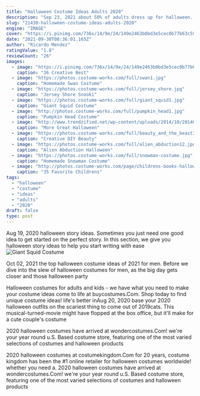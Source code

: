 ```yaml
---
title: "Halloween Costume Ideas Adults 2020"
description: "Sep 23, 2021 about 50% of adults dress up for halloween. Sixty-seven percent of adults take part in halloween activities, such as parties, decorating the house, and trick-or-treating with their children."
slug: "21430-halloween-costume-ideas-adults-2020"
engine: "IMAGE"
cover: "https://i.pinimg.com/736x/14/9e/24/149e2463b0bd3e5cec0b77b63c5933b1.jpg"
date: "2021-09-30T08:36:01.165Z"
author: "Ricardo Mendez"
ratingValue: "1.8"
reviewCount: "26"
images:
  - image: "https://i.pinimg.com/736x/14/9e/24/149e2463b0bd3e5cec0b77b63c5933b1.jpg"
    caption: "36 Creative Best"
  - image: "https://photos.costume-works.com/full/swan1.jpg"
    caption: "Homemade Swan Costume"
  - image: "https://photos.costume-works.com/full/jersey_shore.jpg"
    caption: "Jersey Shore Snooki"
  - image: "https://photos.costume-works.com/full/giant_squid1.jpg"
    caption: "Giant Squid Costume"
  - image: "http://photos.costume-works.com/full/pumpkin_head1.jpg"
    caption: "Pumpkin Head Costume"
  - image: "http://www.trendzified.net/wp-content/uploads/2014/10/20140614_192304__880.jpg"
    caption: "More Great Halloween"
  - image: "https://photos.costume-works.com/full/beauty_and_the_beast38.jpg"
    caption: "Creative DIY Beauty"
  - image: "https://photos.costume-works.com/full/alien_abduction12.jpg"
    caption: "Alien Abduction Halloween"
  - image: "https://photos.costume-works.com/full/snowman-costume.jpg"
    caption: "Homemade Snowman Costume"
  - image: "http://photos.costume-works.com/page/childrens-books-halloween-costumes.jpg"
    caption: "35 Favorite Childrens"
tags:
  - "halloween"
  - "costume"
  - "ideas"
  - "adults"
  - "2020"
draft: false
type: post
---
```


Aug 19, 2020 halloween story ideas. Sometimes you just need one good idea to get started on the perfect story. In this section, we give you halloween story ideas to help you start writing with ease
![Giant Squid Costume](https://photos.costume-works.com/full/giant_squid1.jpg "Giant Squid Costume")

Oct 02, 2021 the top halloween costume ideas of 2021 for men. Before we dive into the slew of halloween costumes for men, as the big day gets closer and those halloween party
<!--inArticleAds-->

<!--galleryOne-->

Halloween costumes for adults and kids - we have what you need to make your costume ideas come to life at buycostumes.Com. Shop today to find unique costume ideas! life's better inAug 20, 2020 base your 2020 halloween outfits on the scariest thing to come out of 2019cats. This musical-turned-movie might have flopped at the box office, but it'll make for a cute couple's costume
<!--inArticleAds-->

<!--galleryTwo-->

2020 halloween costumes have arrived at wondercostumes.Com! we're your year round u.S. Based costume store, featuring one of the most varied selections of costumes and halloween products
<!--galleryThree-->

2020 halloween costumes at costumekingdom.Com for 20 years, costume kingdom has been the #1 online retailer for halloween costumes worldwide! whether you need a. 2020 halloween costumes have arrived at wondercostumes.Com! we're your year round u.S. Based costume store, featuring one of the most varied selections of costumes and halloween products